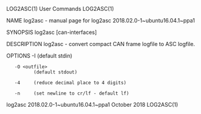 LOG2ASC(1)                                                         User Commands                                                        LOG2ASC(1)

NAME
       log2asc - manual page for log2asc 2018.02.0-1~ubuntu16.04.1~ppa1

SYNOPSIS
       log2asc <options> [can-interfaces]

DESCRIPTION
       log2asc - convert compact CAN frame logfile to ASC logfile.

OPTIONS
       -I <infile>
              (default stdin)

       -O <outfile>
              (default stdout)

       -4     (reduce decimal place to 4 digits)

       -n     (set newline to cr/lf - default lf)

log2asc 2018.02.0-1~ubuntu16.04.1~ppa1                             October 2018                                                         LOG2ASC(1)
